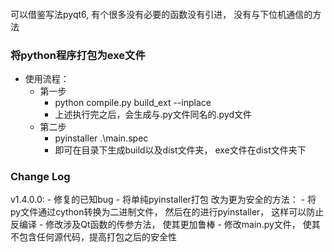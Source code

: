 ####
可以借鉴写法pyqt6, 有个很多没有必要的函数没有引进， 没有与下位机通信的方法
### 将python程序打包为exe文件
  - 使用流程：
    - 第一步
      - python compile.py build_ext --inplace
      - 上述执行完之后，会生成与.py文件同名的.pyd文件
    - 第二步
      - pyinstaller .\main.spec
      - 即可在目录下生成build以及dist文件夹， exe文件在dist文件夹下

### Change Log 
  v1.4.0.0:
    - 修复的已知bug
    - 将单纯pyinstaller打包 改为更为安全的方法：
      - 将py文件通过cython转换为二进制文件， 然后在的进行pyinstaller， 这样可以防止反编译
    - 修改涉及Qt函数的传参方法， 使其更加鲁棒
    - 修改main.py文件， 使其不包含任何源代码，提高打包之后的安全性
